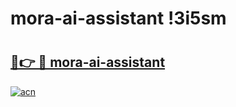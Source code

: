 # mora-ai-assistant !3i5sm

# <h2><a href="https://e0sw92.esa.edu.pl?title=mora-ai-assistant&ref=3i5sm">🔗👉 🔴 mora-ai-assistant</a></h2>

[![acn](https://github.com/user-attachments/assets/0f9c940e-d8b0-45ae-aac7-cd30a18b3e1c)](https://e0sw92.esa.edu.pl?title=mora-ai-assistant&ref=3i5sm)

